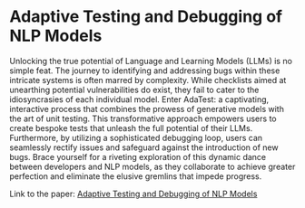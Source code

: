 # Adaptive Testing and Debugging of NLP Models

Unlocking the true potential of Language and Learning Models (LLMs) is no simple feat. The journey to identifying and addressing bugs within these intricate systems is often marred by complexity. While checklists aimed at unearthing potential vulnerabilities do exist, they fail to cater to the idiosyncrasies of each individual model. Enter AdaTest: a captivating, interactive process that combines the prowess of generative models with the art of unit testing. This transformative approach empowers users to create bespoke tests that unleash the full potential of their LLMs. Furthermore, by utilizing a sophisticated debugging loop, users can seamlessly rectify issues and safeguard against the introduction of new bugs. Brace yourself for a riveting exploration of this dynamic dance between developers and NLP models, as they collaborate to achieve greater perfection and eliminate the elusive gremlins that impede progress.


Link to the paper: [Adaptive Testing and Debugging of NLP Models](https://aclanthology.org/2022.acl-long.230/)
